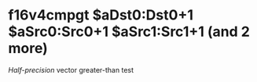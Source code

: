# f16v4cmpgt $aDst0:Dst0+1 $aSrc0:Src0+1 $aSrc1:Src1+1 (and 2 more)

*Half-precision* vector greater-than test
